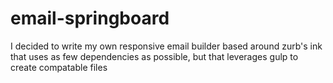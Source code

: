 email-springboard
=================

I decided to write my own responsive email builder based around zurb's ink that uses as few dependencies as possible, but that leverages gulp to create compatable files
